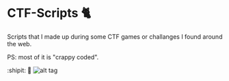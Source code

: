 # CTF-Scripts :cat2:

Scripts that I made up during some CTF games or challanges I found around the web.

PS: most of it is "crappy coded".

:shipit: :metal:
![alt tag](https://i.creativecommons.org/l/by-nc-sa/4.0/88x31.png)
